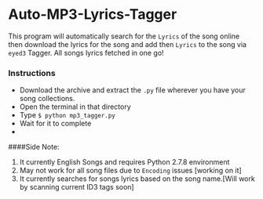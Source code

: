 Auto-MP3-Lyrics-Tagger
======================

This program will automatically search for the `Lyrics` of the song online then download the lyrics for the song and add then `Lyrics` to the song via `eyed3` Tagger. All songs lyrics fetched in one go!

### Instructions
* Download the archive and extract the `.py` file wherever you have your song collections.
* Open the terminal in that directory
* Type `$ python mp3_tagger.py` 
* Wait for it to complete
* 

####Side Note:
1. It currently English Songs and requires Python 2.7.8 environment
2. May not work for all song files due to `Encoding` issues [working on it]
3. It currently searches for songs lyrics based on the song name.[Will work by scanning current ID3 tags soon]
